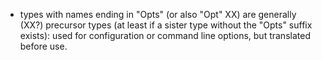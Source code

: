 
* types with names ending in "Opts" (or also "Opt" XX) are generally (XX?) precursor types (at least if a sister type without the "Opts" suffix exists): used for configuration or command line options, but translated before use.
